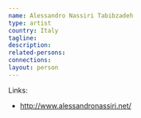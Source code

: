 ```yaml
---
name: Alessandro Nassiri Tabibzadeh
type: artist
country: Italy
tagline:
description:
related-persons:
connections:
layout: person
---
```

Links:
* <http://www.alessandronassiri.net/>
